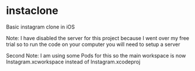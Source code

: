 # instaclone
Basic instagram clone in iOS 

Note: I have disabled the server for this project because I went over my free trial so to run the code on your computer you will need to setup a server 

Second Note: I am using some Pods for this so the main workspace is now Instagram.xcworkspace instead 
of Instagram.xcodeproj 



